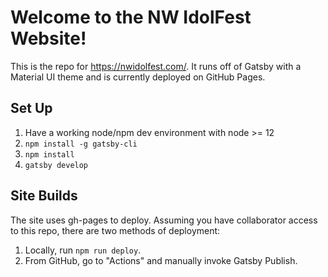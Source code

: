 # Welcome to the NW IdolFest Website!

This is the repo for https://nwidolfest.com/. It runs off of Gatsby with a Material UI theme and is currently deployed on GitHub Pages.

## Set Up

1. Have a working node/npm dev environment with node >= 12
1. `npm install -g gatsby-cli`
1. `npm install`
1. `gatsby develop`

## Site Builds

The site uses gh-pages to deploy. Assuming you have collaborator access to this repo, there are two methods of deployment:

1. Locally, run `npm run deploy`.
2. From GitHub, go to "Actions" and manually invoke Gatsby Publish.
